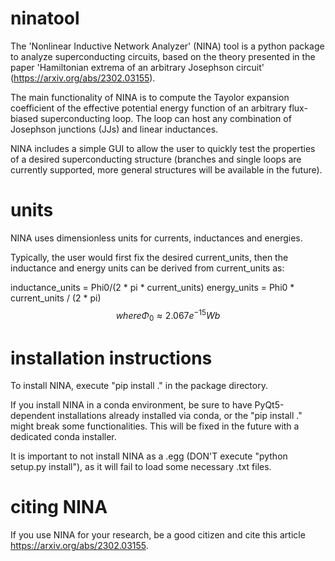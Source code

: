 # ninatool

The 'Nonlinear Inductive Network Analyzer' (NINA) tool is a python package to analyze superconducting circuits, based on the theory presented 
in the paper 'Hamiltonian extrema of an arbitrary Josephson circuit' (https://arxiv.org/abs/2302.03155).

The main functionality of NINA is to compute the Tayolor expansion coefficient of the effective potential energy function of an arbitrary flux-biased superconducting loop. The loop can host any combination of Josephson junctions (JJs) and linear inductances.

NINA includes a simple GUI to allow the user to quickly test the properties of a desired superconducting structure (branches and single loops are currently supported, more general structures will be available in the future).

# units

NINA uses dimensionless units for currents, inductances and energies.

Typically, the user would first fix the desired current_units, then the inductance and energy units can be derived from current_units as:

inductance_units = Phi0/(2 * pi * current_units)
energy_units = Phi0 * current_units / (2 * pi)
$$
where \Phi_0 \approx 2.067e^{-15}Wb
$$
# installation instructions

To install NINA, execute "pip install ." in the package directory.

If you install NINA in a conda environment, be sure to have PyQt5-dependent installations already installed via conda, or the "pip install ." might break some functionalities. This will be fixed in the future with a dedicated conda installer.

It is important to not install NINA as a .egg (DON'T execute "python setup.py install"), as it will fail to load some necessary .txt files.

# citing NINA

If you use NINA for your research, be a good citizen and cite this article https://arxiv.org/abs/2302.03155.
